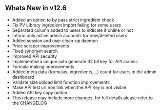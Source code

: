 Whats New in v12.6
--------------------------
- Added an option to by pass strict ingredient check
- Fix PV Library ingredient import failing for some users
- Separated column added to users to indicate if online or not
- Inform only active admin accounts for new/deleted users
- Added session and user clean-up daemon
- Price scraper improvements
- Fixed synonym search
- Improved API security
- Implemented a unique auto generate 32 bit key for API access
- Formula making improvements
- Added meta data (formulas, ingredients,...) count for users in the admin dashboard
- Validate size upload limit function improvements
- Make API test url non link when the API Key is not visible
- Added API key copy button
- This release may include more changes, for full details please refer to the CHANGELOG
